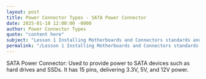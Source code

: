 ```yaml
---
layout: post
title: Power Connector Types - SATA Power Connector
date: 2025-01-10 12:00:00 -0000
author: Power Connector Types
quote: "content here"
subject: "Lesson 1 Installing Motherboards and Connectors standards and specifications"
permalink: "/Lesson 1 Installing Motherboards and Connectors standards and specifications/Power Connector Types/Power Connector Types - SATA Power Connector"
---
```


SATA Power Connector: Used to provide power to SATA devices such as hard drives and SSDs. It has 15 pins, delivering 3.3V, 5V, and 12V power.
